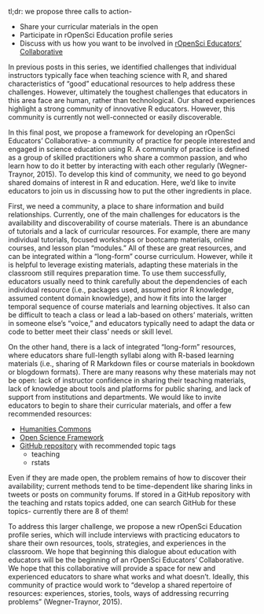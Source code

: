 tl;dr: we propose three calls to action-
- Share your curricular materials in the open
- Participate in rOpenSci Education profile series
- Discuss with us how you want to be involved in [rOpenSci Educators’ Collaborative](https://github.com/ropenscilabs/rOpenSciEd)

In previous posts in this series, we identified challenges that individual instructors typically face when teaching science with R, and shared characteristics of “good” educational resources to help address these challenges. However, ultimately the toughest challenges that educators in this area face are human, rather than technological. Our shared experiences highlight a strong community of innovative R educators. However, this community is currently not well-connected or easily discoverable. 

In this final post, we propose a framework for developing an rOpenSci Educators’ Collaborative- a community of practice for people interested and engaged in science education using R. A community of practice is defined as a group of skilled practitioners who share a common passion, and who learn how to do it better by interacting with each other regularly (Wegner-Traynor, 2015). To develop this kind of community, we need to go beyond shared domains of interest in R and education. Here, we’d like to invite educators to join us in discussing how to put the other ingredients in place.

First, we need a community, a place to share information and build relationships. Currently, one of the main challenges for educators is the availability and discoverability of course materials. There is an abundance of tutorials and a lack of curricular resources. For example, there are many individual tutorials, focused workshops or bootcamp materials, online courses, and lesson plan “modules.” All of these are great resources, and can be integrated within a “long-form” course curriculum. However, while it is helpful to leverage existing materials, adapting these materials in the classroom still requires preparation time. To use them successfully, educators usually need to think carefully about the dependencies of each individual resource (i.e., packages used, assumed prior R knowledge, assumed content domain knowledge), and how it fits into the larger temporal sequence of course materials and learning objectives. It also can be difficult to teach a class or lead a lab-based on others’ materials, written in someone else’s “voice,” and educators typically need to adapt the data or code to better meet their class’ needs or skill level. 

On the other hand, there is a lack of integrated “long-form” resources, where educators share full-length syllabi along with R-based learning materials (i.e., sharing of R Markdown files or course materials in bookdown or blogdown formats). There are many reasons why these materials may not be open: lack of instructor confidence in sharing their teaching materials, lack of knowledge about tools and platforms for public sharing, and lack of support from institutions and departments. We would like to invite educators to begin to share their curricular materials, and offer a few recommended resources:

- [Humanities Commons](https://hcommons.org)
- [Open Science Framework](https://osf.io)
- [GitHub repository](https://github.com) with recommended topic tags
    - teaching
    - rstats

Even if they are made open, the problem remains of how to discover their availability; current methods tend to be time-dependent like sharing links in tweets or posts on community forums. If stored in a GitHub repository with the teaching and rstats topics added, one can search GitHub for these topics- currently there are 8 of them! 

To address this larger challenge, we propose a new rOpenSci Education profile series, which will include interviews with practicing educators to share their own resources, tools, strategies, and experiences in the classroom. We hope that beginning this dialogue about education with educators will be the beginning of an rOpenSci Educators’ Collaborative. We hope that this collaborative will provide a space for new and experienced educators to share what works and what doesn’t. Ideally, this community of practice would work to “develop a shared repertoire of resources: experiences, stories, tools, ways of addressing recurring problems” (Wegner-Traynor, 2015).
